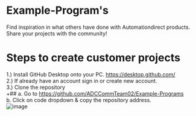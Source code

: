 # Example-Program's  
Find inspiration in what others have done with Automationdirect products. Share your projects with the community!

# Steps to create customer projects

1.) Install GitHub Desktop onto your PC. https://desktop.github.com/   
2.) If already have an account sign in or create new account.  
3.) Clone the repository  
+##	a. Go to https://github.com/ADCCommTeam02/Example-Programs     
	b. Click on code dropdown & copy the repository address.  
![image](https://user-images.githubusercontent.com/47575229/172681250-a5646140-39b2-44e1-b1e7-c713c085942f.png)  


